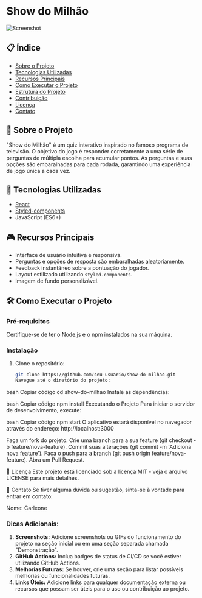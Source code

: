 # Show do Milhão

![Screenshot](./assets/background.jpg) <!-- Insira um screenshot do seu projeto aqui -->

## 📋 Índice

- [Sobre o Projeto](#sobre-o-projeto)
- [Tecnologias Utilizadas](#tecnologias-utilizadas)
- [Recursos Principais](#recursos-principais)
- [Como Executar o Projeto](#como-executar-o-projeto)
- [Estrutura do Projeto](#estrutura-do-projeto)
- [Contribuição](#contribuição)
- [Licença](#licença)
- [Contato](#contato)

## 📝 Sobre o Projeto

"Show do Milhão" é um quiz interativo inspirado no famoso programa de televisão. O objetivo do jogo é responder corretamente a uma série de perguntas de múltipla escolha para acumular pontos. As perguntas e suas opções são embaralhadas para cada rodada, garantindo uma experiência de jogo única a cada vez.

## 🚀 Tecnologias Utilizadas

- [React](https://reactjs.org/)
- [Styled-components](https://styled-components.com/)
- JavaScript (ES6+)

## 🎮 Recursos Principais

- Interface de usuário intuitiva e responsiva.
- Perguntas e opções de resposta são embaralhadas aleatoriamente.
- Feedback instantâneo sobre a pontuação do jogador.
- Layout estilizado utilizando `styled-components`.
- Imagem de fundo personalizável.

## 🛠️ Como Executar o Projeto

### Pré-requisitos

Certifique-se de ter o Node.js e o npm instalados na sua máquina.

### Instalação

1. Clone o repositório:

   ```bash
   git clone https://github.com/seu-usuario/show-do-milhao.git
   Navegue até o diretório do projeto:
   ```

bash
Copiar código
cd show-do-milhao
Instale as dependências:

bash
Copiar código
npm install
Executando o Projeto
Para iniciar o servidor de desenvolvimento, execute:

bash
Copiar código
npm start
O aplicativo estará disponível no navegador através do endereço: http://localhost:3000

Faça um fork do projeto.
Crie uma branch para a sua feature (git checkout -b feature/nova-feature).
Commit suas alterações (git commit -m 'Adiciona nova feature').
Faça o push para a branch (git push origin feature/nova-feature).
Abra um Pull Request.

📜 Licença
Este projeto está licenciado sob a licença MIT - veja o arquivo LICENSE para mais detalhes.

📧 Contato
Se tiver alguma dúvida ou sugestão, sinta-se à vontade para entrar em contato:

Nome: Carleone

### Dicas Adicionais:

1. **Screenshots:** Adicione screenshots ou GIFs do funcionamento do projeto na seção inicial ou em uma seção separada chamada "Demonstração".
2. **GitHub Actions:** Inclua badges de status de CI/CD se você estiver utilizando GitHub Actions.
3. **Melhorias Futuras:** Se houver, crie uma seção para listar possíveis melhorias ou funcionalidades futuras.
4. **Links Úteis:** Adicione links para qualquer documentação externa ou recursos que possam ser úteis para o uso ou contribuição ao projeto.
